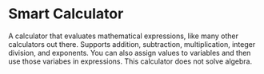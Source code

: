 # Smart Calculator
A calculator that evaluates mathematical expressions, like many other calculators out there. Supports addition, subtraction, multiplication, integer division, and exponents. You can also assign values to variables and then use those variabes in expressions. This calculator does not solve algebra.
